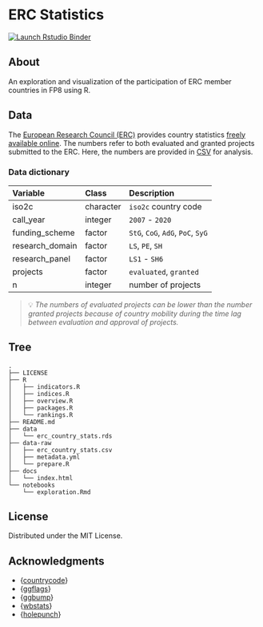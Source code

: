 # ERC Statistics

<!-- badges: start -->
[![Launch Rstudio Binder](http://mybinder.org/badge_logo.svg)](https://mybinder.org/v2/gh/zambujo/ercstats/master?urlpath=rstudio)
<!-- badges: end -->

## About

An exploration and visualization of the participation of ERC member countries in FP8 using R.

## Data

The [European Research Council (ERC)](https://erc.europa.eu) provides country statistics [freely available online](https://erc.europa.eu/projects-figures/statistics).  The numbers refer to both evaluated and granted projects submitted to the ERC.  Here, the numbers are provided in [CSV](data-raw/erc_country_stats.csv) for analysis.

### Data dictionary

|Variable        |Class     |Description                       |
|:---------------|:---------|:---------------------------------|
|iso2c           |character |`iso2c` country code              |
|call_year       |integer   |`2007` - `2020`                   |
|funding_scheme  |factor    |`StG`, `CoG`, `AdG`, `PoC`, `SyG` |
|research_domain |factor    |`LS`, `PE`, `SH`                  |
|research_panel  |factor    |`LS1` - `SH6`                     |
|projects        |factor    |`evaluated`, `granted`            |
|n               |integer   |number of projects                |

> 💡 _The numbers of evaluated projects can be lower than the number granted projects because of country mobility during the time lag between evaluation and approval of projects._

## Tree

```{bash}
.
├── LICENSE
├── R
│   ├── indicators.R
│   ├── indices.R
│   ├── overview.R
│   ├── packages.R
│   └── rankings.R
├── README.md
├── data
│   └── erc_country_stats.rds
├── data-raw
│   ├── erc_country_stats.csv
│   ├── metadata.yml
│   └── prepare.R
├── docs
│   └── index.html
└── notebooks
    └── exploration.Rmd
```

## License

Distributed under the MIT License.

## Acknowledgments

- {[countrycode](https://github.com/vincentarelbundock/countrycode)}
- {[ggflags](https://github.com/rensa/ggflags)}
- {[ggbump](https://github.com/davidsjoberg/ggbump)}
- {[wbstats](https://github.com/nset-ornl/wbstats)}
- {[holepunch](https://github.com/karthik/holepunch)}

